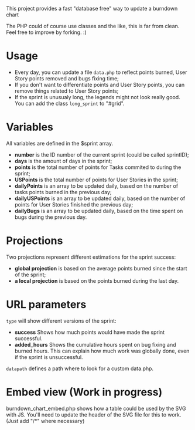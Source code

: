 This project provides a fast "database free" way to update a burndown chart

The PHP could of course use classes and the like, this is far from clean.
Feel free to improve by forking. :)


Usage
=====

* Every day, you can update a file `data.php` to reflect points burned, User Story points removed and bugs fixing time;
* If you don't want to differentiate points and User Story points, you can remove things related to User Story points;
* If the sprint is unusualy long, the legends might not look really good. You can add the class `long_sprint` to "#grid".



Variables
=========

All variables are defined in the $sprint array.
* **number**
  is the ID number of the current sprint (could be called sprintID);
* **days**
  is the amount of days in the sprint;
* **points**
  is the total number of points for Tasks commited to during the sprint;
* **USPoints**
  is the total number of points for User Stories in the sprint;
* **dailyPoints**
  is an array to be updated daily, based on the number of tasks points burned in the previous day;
* **dailyUSPoints**
  is an array to be updated daily, based on the number of points for User Stories finished the previous day;
* **dailyBugs**
  is an array to be updated daily, based on the time spent on bugs during the previous day.



Projections
===========

Two projections represent different estimations for the sprint success:
* **global projection**
  is based on the average points burned since the start of the sprint;
* **a local projection**
  is based on the points burned during the last day.



URL parameters
==============

`type` will show different versions of the sprint:

* **success**
  Shows how much points would have made the sprint successful.
* **added_hours**
  Shows the cumulative hours spent on bug fixing and burned hours. This can explain how much work was globally done, even if the sprint is unsuccessful.

`datapath` defines a path where to look for a custom data.php.

Embed view (Work in progress)
=============================
   burndown_chart_embed.php shows how a table could be used by the SVG with JS. You'll need to update the header of the SVG file for this to work. (Just add "/*" where necessary)
